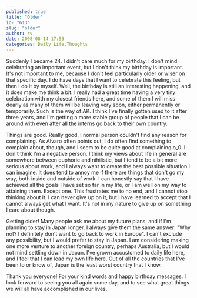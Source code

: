 ```yaml
---
published: true
title: "Older"
id: "613"
slug: "older"
author: rv
date: 2008-08-14 17:53
categories: Daily Life,Thoughts
---
```

Suddenly I became 24. I didn't care much for my birthday. I don't mind celebrating an important event, but I don't think my birthday is important. It's not important to me, because I don't feel particularly older or wiser on that specific day. I do have days that I want to celebrate this feeling, but then I do it by myself. Well, the birthday is still an interesting happening, and it does make me think a bit. I really had a great time having a very tiny celebration with my closest friends here, and some of them I will miss dearly as many of them will be leaving very soon, either permanently or temporarily. Such is the way of AK. I think I've finally gotten used to it after three years, and I'm getting a more stable group of people that I can be around with even after all the interns go back to their own country.

Things are good. Really good. I normal person couldn't find any reason for complaining. As Alvaro often points out, I do often find something to complain about, though, and I seem to be quite good at complaining o_0. I don't think I'm a negative person. I think my views about life in general are somewhere between euphoric and nihilistic, but I tend to be a bit more serious about work, and I always want to create the best possible situation I can imagine. It does tend to annoy me if there are things that don't go my way, both inside and outside of work. I can honestly say that I have achieved all the goals I have set so far in my life, or I am well on my way to attaining them. Except one. This frustrates me to no end, and I cannot stop thinking about it. I can never give up on it, but I have learned to accept that I cannot always get what I want. It's not in my nature to give up on something I care about though.

Getting older! Many people ask me about my future plans, and if I'm planning to stay in Japan longer. I always give them the same answer: "Why not? I definitely don't want to go back to work in Europe". I can't exclude any possibility, but I would prefer to stay in Japan. I am considering making one more venture to another foreign country, perhaps Australia, but I would not mind settling down in Japan. I've grown accustomed to daily life here, and I feel that I can lead my own life here. Out of all the countries that I've been to or know of, Japan is the least worst country that I know.

Thank you everyone! For your kind words and happy birthday messages. I look forward to seeing you all again some day, and to see what great things we will all have accomplished in our lives.